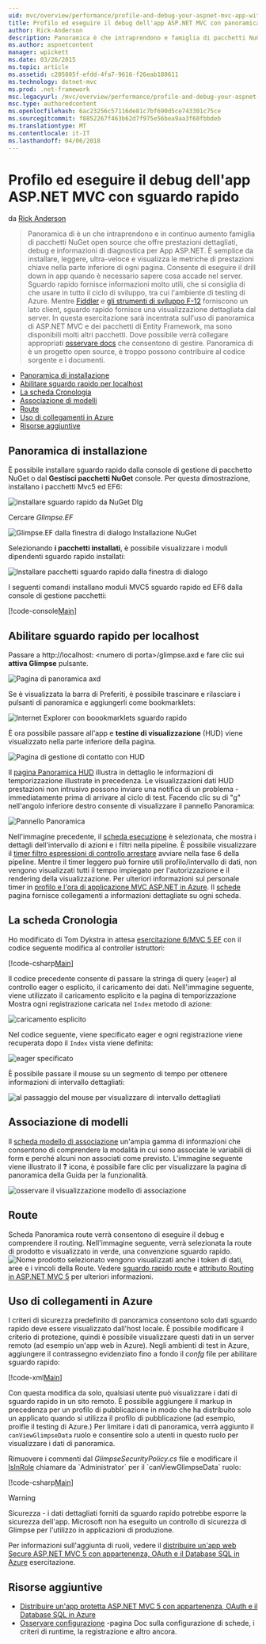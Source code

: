 ```yaml
---
uid: mvc/overview/performance/profile-and-debug-your-aspnet-mvc-app-with-glimpse
title: Profilo ed eseguire il debug dell'app ASP.NET MVC con panoramica | Documenti Microsoft
author: Rick-Anderson
description: Panoramica è che intraprendono e famiglia di pacchetti NuGet open source che offre prestazioni dettagliati di crescita, debug e informazioni di diagnostica per ASP.NET un...
ms.author: aspnetcontent
manager: wpickett
ms.date: 03/26/2015
ms.topic: article
ms.assetid: c205805f-efdd-4fa7-9616-f26eab180611
ms.technology: dotnet-mvc
ms.prod: .net-framework
msc.legacyurl: /mvc/overview/performance/profile-and-debug-your-aspnet-mvc-app-with-glimpse
msc.type: authoredcontent
ms.openlocfilehash: 6ac23256c57116de81c7bf690d5ce743301c75ce
ms.sourcegitcommit: f8852267f463b62d7f975e56bea9aa3f68fbbdeb
ms.translationtype: MT
ms.contentlocale: it-IT
ms.lasthandoff: 04/06/2018
---
```

<a name="profile-and-debug-your-aspnet-mvc-app-with-glimpse"></a>Profilo ed eseguire il debug dell'app ASP.NET MVC con sguardo rapido
====================
da [Rick Anderson](https://github.com/Rick-Anderson)

> Panoramica di è un che intraprendono e in continuo aumento famiglia di pacchetti NuGet open source che offre prestazioni dettagliati, debug e informazioni di diagnostica per App ASP.NET. È semplice da installare, leggere, ultra-veloce e visualizza le metriche di prestazioni chiave nella parte inferiore di ogni pagina. Consente di eseguire il drill down in app quando è necessario sapere cosa accade nel server. Sguardo rapido fornisce informazioni molto utili, che si consiglia di che usare in tutto il ciclo di sviluppo, tra cui l'ambiente di testing di Azure. Mentre [Fiddler](http://www.telerik.com/fiddler) e [gli strumenti di sviluppo F-12](https://msdn.microsoft.com/library/ie/gg589512(v=vs.85).aspx) forniscono un lato client, sguardo rapido fornisce una visualizzazione dettagliata dal server. In questa esercitazione sarà incentrata sull'uso di panoramica di ASP.NET MVC e dei pacchetti di Entity Framework, ma sono disponibili molti altri pacchetti. Dove possibile verrà collegare appropriati [osservare docs](http://getglimpse.com/Docs/) che consentono di gestire. Panoramica di è un progetto open source, è troppo possono contribuire al codice sorgente e i documenti.


- [Panoramica di installazione](#ig)
- [Abilitare sguardo rapido per localhost](#eg)
- [La scheda Cronologia](#Time)
- [Associazione di modelli](#mb)
- [Route](#route)
- [Uso di collegamenti in Azure](#da)
- [Risorse aggiuntive](#addRes)

<a id="ig"></a>
## <a name="installing-glimpse"></a>Panoramica di installazione

È possibile installare sguardo rapido dalla console di gestione di pacchetto NuGet o dal **Gestisci pacchetti NuGet** console. Per questa dimostrazione, installano i pacchetti Mvc5 ed EF6:

![installare sguardo rapido da NuGet Dlg](profile-and-debug-your-aspnet-mvc-app-with-glimpse/_static/image1.png)

Cercare *Glimpse.EF*

![Glimpse.EF dalla finestra di dialogo Installazione NuGet](profile-and-debug-your-aspnet-mvc-app-with-glimpse/_static/image2.png)

Selezionando **i pacchetti installati**, è possibile visualizzare i moduli dipendenti sguardo rapido installati:

![Installare pacchetti sguardo rapido dalla finestra di dialogo](profile-and-debug-your-aspnet-mvc-app-with-glimpse/_static/image3.png)

I seguenti comandi installano moduli MVC5 sguardo rapido ed EF6 dalla console di gestione pacchetti:

[!code-console[Main](profile-and-debug-your-aspnet-mvc-app-with-glimpse/samples/sample1.cmd)]

<a id="eg"></a>
## <a name="enable-glimpse-for-localhost"></a>Abilitare sguardo rapido per localhost

Passare a http://localhost: &lt;numero di porta&gt;/glimpse.axd e fare clic sui <strong>attiva Glimpse</strong> pulsante.

![Pagina di panoramica axd](profile-and-debug-your-aspnet-mvc-app-with-glimpse/_static/image4.png)

Se è visualizzata la barra di Preferiti, è possibile trascinare e rilasciare i pulsanti di panoramica e aggiungerli come bookmarklets:

![Internet Explorer con boookmarklets sguardo rapido](profile-and-debug-your-aspnet-mvc-app-with-glimpse/_static/image5.png)

È ora possibile passare all'app e **testine di visualizzazione** (HUD) viene visualizzato nella parte inferiore della pagina.

![Pagina di gestione di contatto con HUD](profile-and-debug-your-aspnet-mvc-app-with-glimpse/_static/image6.png)

Il [pagina Panoramica HUD](http://getglimpse.com/Docs/Heads-up-Display) illustra in dettaglio le informazioni di temporizzazione illustrate in precedenza. Le visualizzazioni dati HUD prestazioni non intrusivo possono inviare una notifica di un problema - immediatamente prima di arrivare al ciclo di test. Facendo clic su di &quot;g&quot; nell'angolo inferiore destro consente di visualizzare il pannello Panoramica:

![Pannello Panoramica](profile-and-debug-your-aspnet-mvc-app-with-glimpse/_static/image7.png)

Nell'immagine precedente, il [scheda esecuzione](http://getglimpse.com/Docs/Execution-Tab) è selezionata, che mostra i dettagli dell'intervallo di azioni e i filtri nella pipeline. È possibile visualizzare il [timer filtro espressioni di controllo arrestare](http://www.nuget.org/packages/StopWatch/) avviare nella fase 6 della pipeline. Mentre il timer leggero può fornire utili profilo/intervallo di dati, non vengono visualizzati tutti il tempo impiegato per l'autorizzazione e il rendering della visualizzazione. Per ulteriori informazioni sul personale timer in [profilo e l'ora di applicazione MVC ASP.NET in Azure](https://blogs.msdn.com/b/webdev/archive/2014/07/29/profile-and-time-your-asp-net-mvc-app-all-the-way-to-azure.aspx). Il [schede](http://getglimpse.com/Docs/Tabs) pagina fornisce collegamenti a informazioni dettagliate su ogni scheda.

<a id="Time"></a>
## <a name="the-timeline-tab"></a>La scheda Cronologia

Ho modificato di Tom Dykstra in attesa [esercitazione 6/MVC 5 EF](../getting-started/getting-started-with-ef-using-mvc/creating-an-entity-framework-data-model-for-an-asp-net-mvc-application.md) con il codice seguente modifica al controller istruttori:

[!code-csharp[Main](profile-and-debug-your-aspnet-mvc-app-with-glimpse/samples/sample2.cs?highlight=1,20-31)]

Il codice precedente consente di passare la stringa di query (`eager`) al controllo eager o esplicito, il caricamento dei dati. Nell'immagine seguente, viene utilizzato il caricamento esplicito e la pagina di temporizzazione Mostra ogni registrazione caricata nel `Index` metodo di azione:

![caricamento esplicito](profile-and-debug-your-aspnet-mvc-app-with-glimpse/_static/image8.png)

Nel codice seguente, viene specificato eager e ogni registrazione viene recuperata dopo il `Index` vista viene definita:

![eager specificato](profile-and-debug-your-aspnet-mvc-app-with-glimpse/_static/image9.png)

È possibile passare il mouse su un segmento di tempo per ottenere informazioni di intervallo dettagliati:

![al passaggio del mouse per visualizzare di intervallo dettagliati](profile-and-debug-your-aspnet-mvc-app-with-glimpse/_static/image10.png)

<a id="mb"></a>
## <a name="model-binding"></a>Associazione di modelli

Il [scheda modello di associazione](http://getglimpse.com/Docs/Model-Binding-Tab) un'ampia gamma di informazioni che consentono di comprendere la modalità in cui sono associate le variabili di form e perché alcuni non associati come previsto. L'immagine seguente viene illustrato il **?** icona, è possibile fare clic per visualizzare la pagina di panoramica della Guida per la funzionalità.

![osservare il visualizzazione modello di associazione](profile-and-debug-your-aspnet-mvc-app-with-glimpse/_static/image11.png)

<a id="route"></a>
## <a name="routes"></a>Route

 Scheda Panoramica route verrà consentono di eseguire il debug e comprendere il routing. Nell'immagine seguente, verrà selezionata la route di prodotto e visualizzato in verde, una convenzione sguardo rapido. ![Nome prodotto selezionato](profile-and-debug-your-aspnet-mvc-app-with-glimpse/_static/image12.png) vengono visualizzati anche i token di dati, aree e i vincoli della Route. Vedere [sguardo rapido route](http://getglimpse.com/Docs/Routes-Tab) e [attributo Routing in ASP.NET MVC 5](https://blogs.msdn.com/b/webdev/archive/2013/10/17/attribute-routing-in-asp-net-mvc-5.aspx) per ulteriori informazioni. 

<a id="da"></a>
## <a name="using-glimpse-on-azure"></a>Uso di collegamenti in Azure

I criteri di sicurezza predefinito di panoramica consentono solo dati sguardo rapido deve essere visualizzato dall'host locale. È possibile modificare il criterio di protezione, quindi è possibile visualizzare questi dati in un server remoto (ad esempio un'app web in Azure). Negli ambienti di test in Azure, aggiungere il contrassegno evidenziato fino a fondo il *confg* file per abilitare sguardo rapido:

[!code-xml[Main](profile-and-debug-your-aspnet-mvc-app-with-glimpse/samples/sample3.xml?highlight=2-6)]

Con questa modifica da solo, qualsiasi utente può visualizzare i dati di sguardo rapido in un sito remoto. È possibile aggiungere il markup in precedenza per un profilo di pubblicazione in modo che ha distribuito solo un applicato quando si utilizza il profilo di pubblicazione (ad esempio, proifle il testing di Azure.) Per limitare i dati di panoramica, verrà aggiunto il `canViewGlimpseData` ruolo e consentire solo a utenti in questo ruolo per visualizzare i dati di panoramica.

Rimuovere i commenti dal *GlimpseSecurityPolicy.cs* file e modificare il [IsInRole](https://msdn.microsoft.com/library/system.security.principal.iprincipal.isinrole(v=vs.110).aspx) chiamare da `Administrator` per il `canViewGlimpseData` ruolo:

[!code-csharp[Main](profile-and-debug-your-aspnet-mvc-app-with-glimpse/samples/sample4.cs?highlight=6)]

> [!WARNING]
> Sicurezza - i dati dettagliati forniti da sguardo rapido potrebbe esporre la sicurezza dell'app. Microsoft non ha eseguito un controllo di sicurezza di Glimpse per l'utilizzo in applicazioni di produzione.


Per informazioni sull'aggiunta di ruoli, vedere il [distribuire un'app web Secure ASP.NET MVC 5 con appartenenza, OAuth e il Database SQL in Azure](https://azure.microsoft.com/documentation/articles/web-sites-dotnet-deploy-aspnet-mvc-app-membership-oauth-sql-database/) esercitazione.

<a id="addRes"></a>
## <a name="additional-resources"></a>Risorse aggiuntive

- [Distribuire un'app protetta ASP.NET MVC 5 con appartenenza, OAuth e il Database SQL in Azure](https://azure.microsoft.com/documentation/articles/web-sites-dotnet-deploy-aspnet-mvc-app-membership-oauth-sql-database/)
- [Osservare configurazione](http://getglimpse.com/Docs/Configuration) -pagina Doc sulla configurazione di schede, i criteri di runtime, la registrazione e altro ancora.
